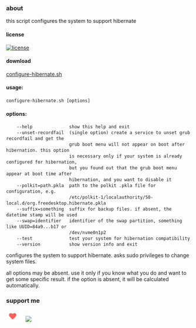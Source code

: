 ### about
this script configures the system to support hibernate

#### license  
[![license](https://img.shields.io/github/license/almaceleste/configure-hibernate.svg?longCache=true)](https://github.com/almaceleste/configure-hibernate/blob/master/LICENSE)

<!-- #### wiki -->

#### download
[configure-hibernate.sh](https://github.com/almaceleste/configure-hibernate/raw/master/configure-hibernate.sh)

#### usage:
```
configure-hibernate.sh [options]
```
#### options:  
```
    --help              show this help and exit
    --unset-recordfail  (single option) create a service to unset grub recordfail and get the 
                        grub boot menu will not appear on boot after hibernation. this option 
                        is necessary only if your system is already configured for hibernation, 
                        but you found out that the grub boot menu appear at boot time after 
                        hibernation, and you want to disable it
    --polkit=path.pkla  path to the polkit .pkla file for configuration, e.g. 
                        /etc/polkit-1/localauthority/50-local.d/org.freedesktop.hibernate.pkla
    --suffix=something  suffix for backup files. if absent, the datetime stamp will be used
    --swap=identifier   identifier of the swap partition, something like UUID=84a9...b17 or 
                        /dev/nvme0n1p2
    --test              test your system for hibernation compatibility
    --version           show version info and exit
```

configures the system to support hibernate. asks sudo privileges to change system files.

all options may be absent. use it only if you know what you do and want to get some specific 
result. if the option is absent, it will be calculated automatically.  

### support me
<!-- [![Beerpay](https://beerpay.io/almaceleste/configure-hibernate/badge.svg?style=beer)](https://beerpay.io/almaceleste/configure-hibernate) [![Beerpay](https://beerpay.io/almaceleste/configure-hibernate/make-wish.svg?style=flat)](https://beerpay.io/almaceleste/configure-hibernate?focus=wish) -->
[![Ko-fi](/assets/img/Ko-fi_logo_transparent.png)](https://ko-fi.com/almaceleste "bye me cofee")
[![](https://img.shields.io/badge/Paypal-donate_me-blue.svg?longCache=true&logo=paypal)](https://www.paypal.me/almaceleste "paypal | donate me") 
